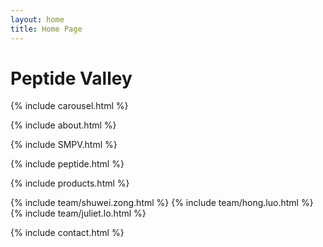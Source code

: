 ```yaml
---
layout: home
title: Home Page
---
```


# Peptide Valley

{% include carousel.html %}

{% include about.html %}

{% include SMPV.html %}

{% include peptide.html %}

{% include products.html %}

<div class="container">
{% include team/shuwei.zong.html %}
{% include team/hong.luo.html %}
{% include team/juliet.lo.html %}
</div>

{% include contact.html %}
